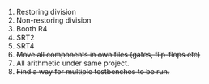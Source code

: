 1. Restoring division
2. Non-restoring division
3. Booth R4
5. SRT2
6. SRT4
7. ~~Move all components in own files (gates, flip-flops etc)~~
8. All arithmetic under same project.
9. ~~Find a way for multiple testbenches to be run.~~


